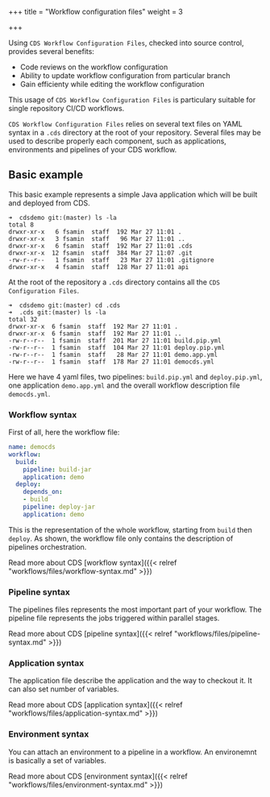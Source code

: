 +++
title = "Workflow configuration files"
weight = 3

+++

Using `CDS Workflow Configuration Files`, checked into source control, provides several benefits:
* Code reviews on the workflow configuration
* Ability to update workflow configuration from particular branch
* Gain efficienty while editing the workflow configuration

This usage of `CDS Workflow Configuration Files` is particulary suitable for single repository CI/CD workflows.

`CDS Workflow Configuration Files` relies on several text files on YAML syntax in a `.cds` directory at the root of your repository. Several files may be used to describe properly each component, such as applications, environments and pipelines of your CDS workflow.

## Basic example

This basic example represents a simple Java application which will be built and deployed from CDS. 

```
➜  cdsdemo git:(master) ls -la
total 8
drwxr-xr-x   6 fsamin  staff  192 Mar 27 11:01 .
drwxr-xr-x   3 fsamin  staff   96 Mar 27 11:01 ..
drwxr-xr-x   6 fsamin  staff  192 Mar 27 11:01 .cds
drwxr-xr-x  12 fsamin  staff  384 Mar 27 11:07 .git
-rw-r--r--   1 fsamin  staff   23 Mar 27 11:01 .gitignore
drwxr-xr-x   4 fsamin  staff  128 Mar 27 11:01 api

```

At the root of the repository a `.cds` directory contains all the `CDS Configuration Files`.

```
➜  cdsdemo git:(master) cd .cds
➜  .cds git:(master) ls -la
total 32
drwxr-xr-x  6 fsamin  staff  192 Mar 27 11:01 .
drwxr-xr-x  6 fsamin  staff  192 Mar 27 11:01 ..
-rw-r--r--  1 fsamin  staff  201 Mar 27 11:01 build.pip.yml
-rw-r--r--  1 fsamin  staff  104 Mar 27 11:01 deploy.pip.yml
-rw-r--r--  1 fsamin  staff   28 Mar 27 11:01 demo.app.yml
-rw-r--r--  1 fsamin  staff  178 Mar 27 11:01 democds.yml
```

Here we have 4 yaml files, two pipelines: `build.pip.yml` and `deploy.pip.yml`, one application `demo.app.yml` and the overall workflow description file `democds.yml`.

### Workflow syntax
First of all, here the workflow file:

```yaml
name: democds
workflow:
  build:
    pipeline: build-jar
    application: demo
  deploy:
    depends_on:
    - build
    pipeline: deploy-jar
    application: demo
```

This is the representation of the whole workflow, starting from `build` then `deploy`.  As shown, the workflow file only contains the description of pipelines orchestration.

Read more about CDS [workflow syntax]({{< relref "workflows/files/workflow-syntax.md" >}})

### Pipeline syntax
The pipelines files represents the most important part of your workflow. The pipeline file represents the jobs triggered within parallel stages.

Read more about CDS [pipeline syntax]({{< relref "workflows/files/pipeline-syntax.md" >}})

### Application syntax
The application file describe the application and the way to checkout it. It can also set number of variables.

Read more about CDS [application syntax]({{< relref "workflows/files/application-syntax.md" >}})

### Environment syntax
You can attach an environment to a pipeline in a workflow. An environemnt is basically a set of variables.

Read more about CDS [environment syntax]({{< relref "workflows/files/environment-syntax.md" >}})




